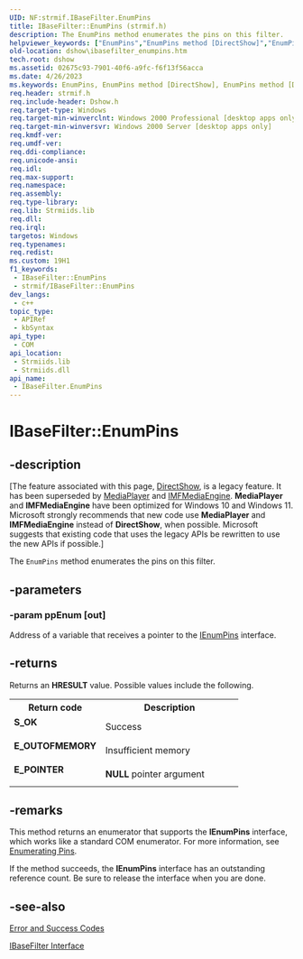 ```yaml
---
UID: NF:strmif.IBaseFilter.EnumPins
title: IBaseFilter::EnumPins (strmif.h)
description: The EnumPins method enumerates the pins on this filter.
helpviewer_keywords: ["EnumPins","EnumPins method [DirectShow]","EnumPins method [DirectShow]","IBaseFilter interface","IBaseFilter interface [DirectShow]","EnumPins method","IBaseFilter.EnumPins","IBaseFilter::EnumPins","IBaseFilterEnumPins","dshow.ibasefilter_enumpins","strmif/IBaseFilter::EnumPins"]
old-location: dshow\ibasefilter_enumpins.htm
tech.root: dshow
ms.assetid: 02675c93-7901-40f6-a9fc-f6f13f56acca
ms.date: 4/26/2023
ms.keywords: EnumPins, EnumPins method [DirectShow], EnumPins method [DirectShow],IBaseFilter interface, IBaseFilter interface [DirectShow],EnumPins method, IBaseFilter.EnumPins, IBaseFilter::EnumPins, IBaseFilterEnumPins, dshow.ibasefilter_enumpins, strmif/IBaseFilter::EnumPins
req.header: strmif.h
req.include-header: Dshow.h
req.target-type: Windows
req.target-min-winverclnt: Windows 2000 Professional [desktop apps only]
req.target-min-winversvr: Windows 2000 Server [desktop apps only]
req.kmdf-ver: 
req.umdf-ver: 
req.ddi-compliance: 
req.unicode-ansi: 
req.idl: 
req.max-support: 
req.namespace: 
req.assembly: 
req.type-library: 
req.lib: Strmiids.lib
req.dll: 
req.irql: 
targetos: Windows
req.typenames: 
req.redist: 
ms.custom: 19H1
f1_keywords:
 - IBaseFilter::EnumPins
 - strmif/IBaseFilter::EnumPins
dev_langs:
 - c++
topic_type:
 - APIRef
 - kbSyntax
api_type:
 - COM
api_location:
 - Strmiids.lib
 - Strmiids.dll
api_name:
 - IBaseFilter.EnumPins
---
```


# IBaseFilter::EnumPins


## -description

\[The feature associated with this page, [DirectShow](/windows/win32/directshow/directshow), is a legacy feature. It has been superseded by [MediaPlayer](/uwp/api/Windows.Media.Playback.MediaPlayer) and [IMFMediaEngine](/windows/win32/api/mfmediaengine/nn-mfmediaengine-imfmediaengine). **MediaPlayer** and **IMFMediaEngine** have been optimized for Windows 10 and Windows 11. Microsoft strongly recommends that new code use **MediaPlayer** and **IMFMediaEngine** instead of **DirectShow**, when possible. Microsoft suggests that existing code that uses the legacy APIs be rewritten to use the new APIs if possible.\]

The <code>EnumPins</code> method enumerates the pins on this filter.

## -parameters

### -param ppEnum [out]

Address of a variable that receives a pointer to the <a href="/windows/desktop/api/strmif/nn-strmif-ienumpins">IEnumPins</a> interface.

## -returns

Returns an <b>HRESULT</b> value. Possible values include the following.

<table>
<tr>
<th>Return code</th>
<th>Description</th>
</tr>
<tr>
<td width="40%">
<dl>
<dt><b>S_OK</b></dt>
</dl>
</td>
<td width="60%">
Success

</td>
</tr>
<tr>
<td width="40%">
<dl>
<dt><b>E_OUTOFMEMORY</b></dt>
</dl>
</td>
<td width="60%">
Insufficient memory

</td>
</tr>
<tr>
<td width="40%">
<dl>
<dt><b>E_POINTER</b></dt>
</dl>
</td>
<td width="60%">
<b>NULL</b> pointer argument

</td>
</tr>
</table>

## -remarks

This method returns an enumerator that supports the <b>IEnumPins</b> interface, which works like a standard COM enumerator. For more information, see <a href="/windows/desktop/DirectShow/enumerating-pins">Enumerating Pins</a>.

If the method succeeds, the <b>IEnumPins</b> interface has an outstanding reference count. Be sure to release the interface when you are done.

## -see-also

<a href="/windows/desktop/DirectShow/error-and-success-codes">Error and Success Codes</a>



<a href="/windows/desktop/api/strmif/nn-strmif-ibasefilter">IBaseFilter Interface</a>